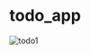 # todo_app


![todo1](https://user-images.githubusercontent.com/81948142/167643808-dcd18784-cbe7-4e8b-b157-1ec1d0917f5a.JPG)
